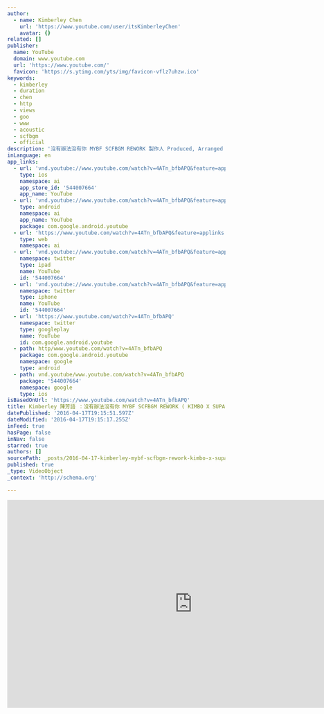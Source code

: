 ```yaml
---
author:
  - name: Kimberley Chen
    url: 'https://www.youtube.com/user/itsKimberleyChen'
    avatar: {}
related: []
publisher:
  name: YouTube
  domain: www.youtube.com
  url: 'https://www.youtube.com/'
  favicon: 'https://s.ytimg.com/yts/img/favicon-vflz7uhzw.ico'
keywords:
  - kimberley
  - duration
  - chen
  - http
  - views
  - goo
  - www
  - acoustic
  - scfbgm
  - official
description: '沒有辦法沒有你 MYBF SCFBGM REWORK 製作人 Produced, Arranged and Mixed by ：梁永泰 （terrytyelee）／ 語竑龍 （Red Dragon） Check out the original version here: http://kkbox.fm/Fs0azg For more on Kimbo: http://www.facebook.com/heyitskimberley Instagram: @kimble_ http://www.instagram.com/kimble_ http://www.weibo.com/kimberleychen For more on SupaCalaFuturistic http://www.facebook,com/scf9000 http://www.scfbgm.com http://www.facebook.com/APE.KAO https://www.facebook.com/007JamesMusic Get #kimbonomics today!!!!'
inLanguage: en
app_links:
  - url: 'vnd.youtube://www.youtube.com/watch?v=4ATn_bfbAPQ&feature=applinks'
    type: ios
    namespace: ai
    app_store_id: '544007664'
    app_name: YouTube
  - url: 'vnd.youtube://www.youtube.com/watch?v=4ATn_bfbAPQ&feature=applinks'
    type: android
    namespace: ai
    app_name: YouTube
    package: com.google.android.youtube
  - url: 'https://www.youtube.com/watch?v=4ATn_bfbAPQ&feature=applinks'
    type: web
    namespace: ai
  - url: 'vnd.youtube://www.youtube.com/watch?v=4ATn_bfbAPQ&feature=applinks'
    namespace: twitter
    type: ipad
    name: YouTube
    id: '544007664'
  - url: 'vnd.youtube://www.youtube.com/watch?v=4ATn_bfbAPQ&feature=applinks'
    namespace: twitter
    type: iphone
    name: YouTube
    id: '544007664'
  - url: 'https://www.youtube.com/watch?v=4ATn_bfbAPQ'
    namespace: twitter
    type: googleplay
    name: YouTube
    id: com.google.android.youtube
  - path: http/www.youtube.com/watch?v=4ATn_bfbAPQ
    package: com.google.android.youtube
    namespace: google
    type: android
  - path: vnd.youtube/www.youtube.com/watch?v=4ATn_bfbAPQ
    package: '544007664'
    namespace: google
    type: ios
isBasedOnUrl: 'https://www.youtube.com/watch?v=4ATn_bfbAPQ'
title: Kimberley 陳芳語 ：沒有辦法沒有你 MYBF SCFBGM REWORK ( KIMBO X SUPACALAFUTURISTIC)
datePublished: '2016-04-17T19:15:51.597Z'
dateModified: '2016-04-17T19:15:17.255Z'
inFeed: true
hasPage: false
inNav: false
starred: true
authors: []
sourcePath: _posts/2016-04-17-kimberley-mybf-scfbgm-rework-kimbo-x-supacala.md
published: true
_type: VideoObject
_context: 'http://schema.org'

---
```

<iframe src="https://cdn.embedly.com/widgets/media.html?src=https%3A%2F%2Fwww.youtube.com%2Fembed%2F4ATn_bfbAPQ%3Ffeature%3Doembed&amp;url=https%3A%2F%2Fwww.youtube.com%2Fwatch%3Fv%3D4ATn_bfbAPQ&amp;image=https%3A%2F%2Fi.ytimg.com%2Fvi%2F4ATn_bfbAPQ%2Fhqdefault.jpg&amp;key=b7d04c9b404c499eba89ee7072e1c4f7&amp;type=text%2Fhtml&amp;schema=youtube" width="854" height="480" scrolling="no" frameborder="0" allowfullscreen="allowfullscreen" style=""></iframe>